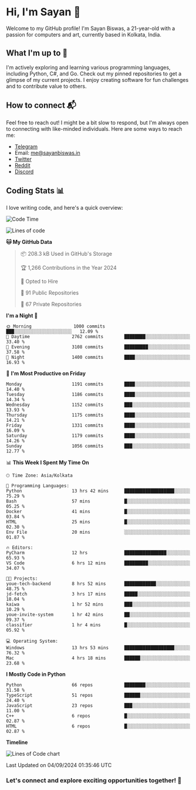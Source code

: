 # Hi, I'm Sayan 👋

Welcome to my GitHub profile! I'm Sayan Biswas, a 21-year-old with a passion for computers and art, currently based in Kolkata, India.

## What I'm up to 🚀

I'm actively exploring and learning various programming languages, including Python, C#, and Go. Check out my pinned repositories to get a glimpse of my current projects. I enjoy creating software for fun challenges and to contribute value to others.

## How to connect 📬

Feel free to reach out! I might be a bit slow to respond, but I'm always open to connecting with like-minded individuals. Here are some ways to reach me:

- [Telegram](https://t.me/dank_as_fuck)
- Email: [me@sayanbiswas.in](mailto:me@sayanbiswas.in)
- [Twitter](https://twitter.com/TheDankDel)
- [Reddit](https://www.reddit.com/user/dank_as_fuck_/)
- [Discord](https://discordapp.com/users/506536929152466945)

## Coding Stats 📊

I love writing code, and here's a quick overview:

<!--START_SECTION:waka-->
![Code Time](http://img.shields.io/badge/Code%20Time-1%2C712%20hrs%2039%20mins-blue)

![Lines of code](https://img.shields.io/badge/From%20Hello%20World%20I%27ve%20Written-5.9%20million%20lines%20of%20code-blue)

**🐱 My GitHub Data** 

> 📦 208.3 kB Used in GitHub's Storage 
 > 
> 🏆 1,266 Contributions in the Year 2024
 > 
> 💼 Opted to Hire
 > 
> 📜 91 Public Repositories 
 > 
> 🔑 67 Private Repositories 
 > 
**I'm a Night 🦉** 

```text
🌞 Morning                1000 commits        ███░░░░░░░░░░░░░░░░░░░░░░   12.09 % 
🌆 Daytime                2762 commits        ████████░░░░░░░░░░░░░░░░░   33.40 % 
🌃 Evening                3108 commits        █████████░░░░░░░░░░░░░░░░   37.58 % 
🌙 Night                  1400 commits        ████░░░░░░░░░░░░░░░░░░░░░   16.93 % 
```
📅 **I'm Most Productive on Friday** 

```text
Monday                   1191 commits        ████░░░░░░░░░░░░░░░░░░░░░   14.40 % 
Tuesday                  1186 commits        ████░░░░░░░░░░░░░░░░░░░░░   14.34 % 
Wednesday                1152 commits        ███░░░░░░░░░░░░░░░░░░░░░░   13.93 % 
Thursday                 1175 commits        ████░░░░░░░░░░░░░░░░░░░░░   14.21 % 
Friday                   1331 commits        ████░░░░░░░░░░░░░░░░░░░░░   16.09 % 
Saturday                 1179 commits        ████░░░░░░░░░░░░░░░░░░░░░   14.26 % 
Sunday                   1056 commits        ███░░░░░░░░░░░░░░░░░░░░░░   12.77 % 
```


📊 **This Week I Spent My Time On** 

```text
🕑︎ Time Zone: Asia/Kolkata

💬 Programming Languages: 
Python                   13 hrs 42 mins      ███████████████████░░░░░░   75.29 % 
Bash                     57 mins             █░░░░░░░░░░░░░░░░░░░░░░░░   05.25 % 
Docker                   41 mins             █░░░░░░░░░░░░░░░░░░░░░░░░   03.84 % 
HTML                     25 mins             █░░░░░░░░░░░░░░░░░░░░░░░░   02.30 % 
Env File                 20 mins             ░░░░░░░░░░░░░░░░░░░░░░░░░   01.87 % 

🔥 Editors: 
PyCharm                  12 hrs              ████████████████░░░░░░░░░   65.93 % 
VS Code                  6 hrs 12 mins       █████████░░░░░░░░░░░░░░░░   34.07 % 

🐱‍💻 Projects: 
youe-tech-backend        8 hrs 52 mins       ████████████░░░░░░░░░░░░░   48.75 % 
jd-fetch                 3 hrs 17 mins       █████░░░░░░░░░░░░░░░░░░░░   18.04 % 
kaiwa                    1 hr 52 mins        ███░░░░░░░░░░░░░░░░░░░░░░   10.29 % 
youe-invite-system       1 hr 42 mins        ██░░░░░░░░░░░░░░░░░░░░░░░   09.37 % 
classifier               1 hr 4 mins         █░░░░░░░░░░░░░░░░░░░░░░░░   05.92 % 

💻 Operating System: 
Windows                  13 hrs 53 mins      ███████████████████░░░░░░   76.32 % 
Mac                      4 hrs 18 mins       ██████░░░░░░░░░░░░░░░░░░░   23.68 % 
```

**I Mostly Code in Python** 

```text
Python                   66 repos            ████████░░░░░░░░░░░░░░░░░   31.58 % 
TypeScript               51 repos            ██████░░░░░░░░░░░░░░░░░░░   24.40 % 
JavaScript               23 repos            ███░░░░░░░░░░░░░░░░░░░░░░   11.00 % 
C++                      6 repos             █░░░░░░░░░░░░░░░░░░░░░░░░   02.87 % 
HTML                     6 repos             █░░░░░░░░░░░░░░░░░░░░░░░░   02.87 % 
```



**Timeline**

![Lines of Code chart](https://raw.githubusercontent.com/Dank-del/Dank-del/main/assets/bar_graph.png)


 Last Updated on 04/09/2024 01:35:46 UTC
<!--END_SECTION:waka-->

### Let's connect and explore exciting opportunities together! 🚀
